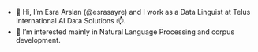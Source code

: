 - 👋 Hi, I’m Esra Arslan (@esrasayre) and I work as a Data Linguist at Telus International AI Data Solutions 📫. 
- 👀 I’m interested mainly in Natural Language Processing and corpus development. 

<!---
esrasayre/esrasayre is a ✨ special ✨ repository because its `README.md` (this file) appears on your GitHub profile.
You can click the Preview link to take a look at your changes.
--->
